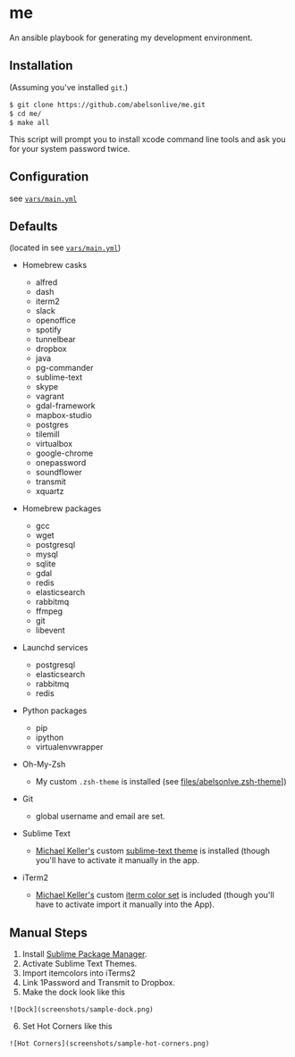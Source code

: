 # me

An ansible playbook for generating my development environment.

## Installation
(Assuming you've installed `git`.)
``` 
$ git clone https://github.com/abelsonlive/me.git
$ cd me/
$ make all
```

This script will prompt you to install xcode command line tools and ask you for your system password twice.

## Configuration 

see [`vars/main.yml`](vars/mail.yml)

## Defaults

(located in see [`vars/main.yml`](vars/mail.yml))

* Homebrew casks

  - alfred
  - dash
  - iterm2
  - slack
  - openoffice
  - spotify
  - tunnelbear
  - dropbox
  - java
  - pg-commander
  - sublime-text
  - skype
  - vagrant
  - gdal-framework
  - mapbox-studio
  - postgres
  - tilemill
  - virtualbox
  - google-chrome
  - onepassword
  - soundflower
  - transmit
  - xquartz

* Homebrew packages

  - gcc 
  - wget 
  - postgresql
  - mysql
  - sqlite
  - gdal
  - redis
  - elasticsearch 
  - rabbitmq 
  - ffmpeg
  - git
  - libevent

* Launchd services

  - postgresql
  - elasticsearch
  - rabbitmq 
  - redis 

* Python packages 

  - pip
  - ipython
  - virtualenvwrapper

* Oh-My-Zsh 

  - My custom `.zsh-theme` is installed (see [files/abelsonlve.zsh-theme](files/abelsonlve.zsh-theme)])

* Git 
  - global username and email are set.

* Sublime Text 

  - [Michael Keller's](http://twitter.com/mhkeller) custom [sublime-text theme](git://github.com/mhkeller/spacegray.git) is installed (though you'll have to activate it manually in the app.

* iTerm2 

  - [Michael Keller's](http://twitter.com/mhkeller) custom [iterm color set](files/SpaceGrayEighties.itermcolors) is included (though you'll have to activate import it manually into the App).


## Manual Steps

  1. Install [Sublime Package Manager](http://sublime.wbond.net/installation).
  2. Activate Sublime Text Themes.
  3. Import itemcolors into iTerms2
  4. Link 1Password and Transmit to Dropbox.
  5. Make the dock look like this

    ![Dock](screenshots/sample-dock.png)

  6. Set Hot Corners like this

    ![Hot Corners](screenshots/sample-hot-corners.png)


